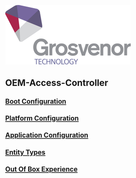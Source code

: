 ![](media/0abe22ee2f204ba44e787a8acd1d1bd9.png)

# OEM-Access-Controller

## [Boot Configuration](BootConfiguration/Overview.md)

## [Platform Configuration](PlatformConfiguration/Overview.md)

## [Application Configuration](ApplicationConfiguration/Overview.md)

## [Entity Types](Entities/EntityTypes.md)

## [Out Of Box Experience](oobe.md)